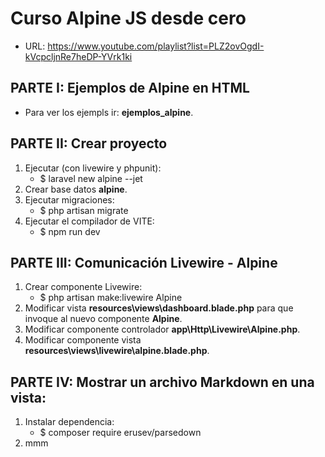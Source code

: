 # Curso Alpine JS desde cero
+ URL: https://www.youtube.com/playlist?list=PLZ2ovOgdI-kVcpcljnRe7heDP-YVrk1ki

## PARTE I: Ejemplos de Alpine en HTML
+ Para ver los ejempls ir: **ejemplos_alpine**.

## PARTE II: Crear proyecto
1. Ejecutar (con livewire y phpunit):
    + $ laravel new alpine --jet
2. Crear base datos **alpine**.
3. Ejecutar migraciones:
    + $ php artisan migrate
4. Ejecutar el compilador de VITE:
    + $ npm run dev

## PARTE III: Comunicación Livewire - Alpine
1. Crear componente Livewire:
    + $ php artisan make:livewire Alpine
2. Modificar vista **resources\views\dashboard.blade.php** para que invoque al nuevo componente **Alpine**.
3. Modificar componente controlador **app\Http\Livewire\Alpine.php**.
4. Modificar componente vista **resources\views\livewire\alpine.blade.php**.

## PARTE IV: Mostrar un archivo Markdown en una vista:
1. Instalar dependencia:
    + $ composer require erusev/parsedown
2. mmm
